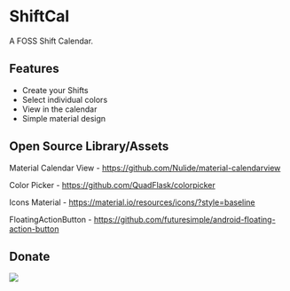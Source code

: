 # ShiftCal

A FOSS Shift Calendar.

## Features

- Create your Shifts
- Select individual colors
- View in the calendar
- Simple material design


## Open Source Library/Assets
Material Calendar View - https://github.com/Nulide/material-calendarview

Color Picker - https://github.com/QuadFlask/colorpicker

Icons Material - https://material.io/resources/icons/?style=baseline

FloatingActionButton - https://github.com/futuresimple/android-floating-action-button

## Donate

[![](https://www.paypalobjects.com/en_US/i/btn/btn_donateCC_LG.gif)](https://www.paypal.com/cgi-bin/webscr?cmd=_s-xclick&hosted_button_id=P2YXK4UTC886S&source=url)
